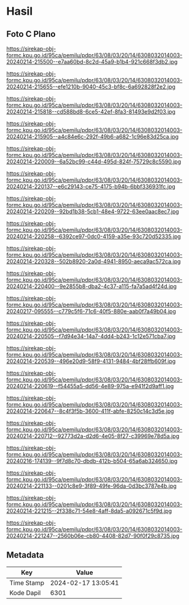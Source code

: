 # Hasil

## Foto C Plano

https://sirekap-obj-formc.kpu.go.id/95ca/pemilu/pdpr/63/08/03/20/14/6308032014003-20240214-215500--e7aa60bd-8c2d-45a9-b1b4-921c668f3db2.jpg

https://sirekap-obj-formc.kpu.go.id/95ca/pemilu/pdpr/63/08/03/20/14/6308032014003-20240214-215655--efe1210b-9040-45c3-bf8c-6a692828f2e2.jpg

https://sirekap-obj-formc.kpu.go.id/95ca/pemilu/pdpr/63/08/03/20/14/6308032014003-20240214-215818--cd588bd8-6ce5-42ef-8fa3-81493e9d2f03.jpg

https://sirekap-obj-formc.kpu.go.id/95ca/pemilu/pdpr/63/08/03/20/14/6308032014003-20240214-215905--a4c84e6c-292f-49b6-a682-1c96e83d25ca.jpg

https://sirekap-obj-formc.kpu.go.id/95ca/pemilu/pdpr/63/08/03/20/14/6308032014003-20240214-220009--6a52bc99-c44d-495d-824f-75729c8c5590.jpg

https://sirekap-obj-formc.kpu.go.id/95ca/pemilu/pdpr/63/08/03/20/14/6308032014003-20240214-220137--e6c29143-ce75-4175-b94b-6bbf336931fc.jpg

https://sirekap-obj-formc.kpu.go.id/95ca/pemilu/pdpr/63/08/03/20/14/6308032014003-20240214-220209--92bd1b38-5cb1-48e4-9722-63ee0aac8ec7.jpg

https://sirekap-obj-formc.kpu.go.id/95ca/pemilu/pdpr/63/08/03/20/14/6308032014003-20240214-220258--6392ce97-0dc0-4159-a35e-93c720d52335.jpg

https://sirekap-obj-formc.kpu.go.id/95ca/pemilu/pdpr/63/08/03/20/14/6308032014003-20240214-220328--502b8920-2a0d-4941-8950-aeca9ac572ca.jpg

https://sirekap-obj-formc.kpu.go.id/95ca/pemilu/pdpr/63/08/03/20/14/6308032014003-20240214-220400--9e2855b8-dba2-4c37-a115-fa7a5ad4f24d.jpg

https://sirekap-obj-formc.kpu.go.id/95ca/pemilu/pdpr/63/08/03/20/14/6308032014003-20240217-095555--c779c5f6-71c6-40f5-880e-aab0f7a49b04.jpg

https://sirekap-obj-formc.kpu.go.id/95ca/pemilu/pdpr/63/08/03/20/14/6308032014003-20240214-220505--f7d94e34-14a7-4dd4-b243-1c12e571cba7.jpg

https://sirekap-obj-formc.kpu.go.id/95ca/pemilu/pdpr/63/08/03/20/14/6308032014003-20240214-220539--496e20d9-58f9-4131-9484-4bf28ffb609f.jpg

https://sirekap-obj-formc.kpu.go.id/95ca/pemilu/pdpr/63/08/03/20/14/6308032014003-20240214-220619--f54455a5-dd56-4e89-975a-e941f2d9aff1.jpg

https://sirekap-obj-formc.kpu.go.id/95ca/pemilu/pdpr/63/08/03/20/14/6308032014003-20240214-220647--8c4f3f5b-3600-411f-abfe-8250c14c3d5e.jpg

https://sirekap-obj-formc.kpu.go.id/95ca/pemilu/pdpr/63/08/03/20/14/6308032014003-20240214-220712--92773d2a-d2d6-4e05-8f27-c39969e78d5a.jpg

https://sirekap-obj-formc.kpu.go.id/95ca/pemilu/pdpr/63/08/03/20/14/6308032014003-20240216-174139--9f7d8c70-dbdb-412b-b504-65a6ab324650.jpg

https://sirekap-obj-formc.kpu.go.id/95ca/pemilu/pdpr/63/08/03/20/14/6308032014003-20240214-221133--0201c8e9-3f89-49fe-96da-0d3bc3787e4b.jpg

https://sirekap-obj-formc.kpu.go.id/95ca/pemilu/pdpr/63/08/03/20/14/6308032014003-20240214-221215--2f338c71-54e8-4aff-8da5-a092671c5f9d.jpg

https://sirekap-obj-formc.kpu.go.id/95ca/pemilu/pdpr/63/08/03/20/14/6308032014003-20240214-221247--2560b06e-cb80-4408-82d7-90f0f29c8735.jpg


## Metadata

| Key        | Value               |
| ---------- | ------------------- |
| Time Stamp | 2024-02-17 13:05:41 |
| Kode Dapil | 6301                |



